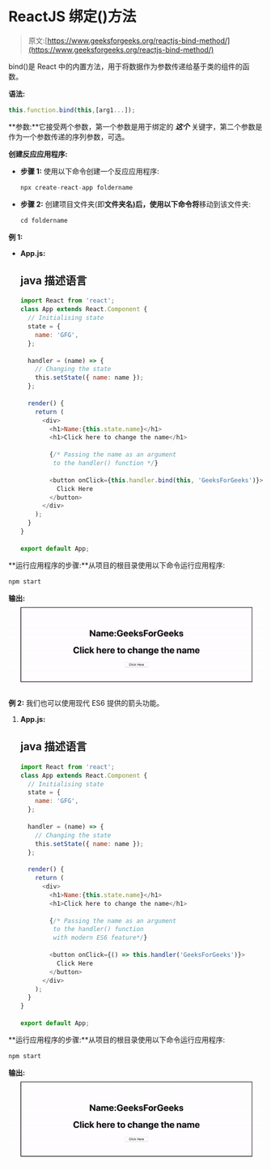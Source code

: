 # ReactJS 绑定()方法

> 原文:[https://www.geeksforgeeks.org/reactjs-bind-method/](https://www.geeksforgeeks.org/reactjs-bind-method/)

bind()是 React 中的内置方法，用于将数据作为参数传递给基于类的组件的函数。

**语法:**

```jsx
this.function.bind(this,[arg1...]);
```

**参数:**它接受两个参数，第一个参数是用于绑定的 ***这个*** 关键字，第二个参数是作为一个参数传递的序列参数，可选。

**创建反应应用程序:**

*   **步骤 1:** 使用以下命令创建一个反应应用程序:

    ```jsx
    npx create-react-app foldername
    ```

*   **步骤 2:** 创建项目文件夹(即**文件夹名)后，使用以下命令将**移动到该文件夹:

    ```jsx
    cd foldername
    ```

**例 1:**

*   **App.js:**

    ## java 描述语言

    ```jsx
    import React from 'react';
    class App extends React.Component {
      // Initialising state
      state = {
        name: 'GFG',
      };

      handler = (name) => {
        // Changing the state
        this.setState({ name: name });
      };

      render() {
        return (
          <div>
            <h1>Name:{this.state.name}</h1>
            <h1>Click here to change the name</h1>

            {/* Passing the name as an argument 
             to the handler() function */}

            <button onClick={this.handler.bind(this, 'GeeksForGeeks')}>
              Click Here
            </button>
          </div>
        );
      }
    }

    export default App;
    ```

**运行应用程序的步骤:**从项目的根目录使用以下命令运行应用程序:

```jsx
npm start
```

**输出:**
![](img/734fa5dddcc13877a9987df772f45c1c.png)

**例 2:** 我们也可以使用现代 ES6 提供的箭头功能。

1.  **App.js:**

    ## java 描述语言

    ```jsx
    import React from 'react';
    class App extends React.Component {
      // Initialising state
      state = {
        name: 'GFG',
      };

      handler = (name) => {
        // Changing the state
        this.setState({ name: name });
      };

      render() {
        return (
          <div>
            <h1>Name:{this.state.name}</h1>
            <h1>Click here to change the name</h1>

            {/* Passing the name as an argument 
             to the handler() function 
             with modern ES6 feature*/}

            <button onClick={() => this.handler('GeeksForGeeks')}>
              Click Here
            </button>
          </div>
        );
      }
    }

    export default App;
    ```

**运行应用程序的步骤:**从项目的根目录使用以下命令运行应用程序:

```jsx
npm start
```

**输出:**
![](img/734fa5dddcc13877a9987df772f45c1c.png)